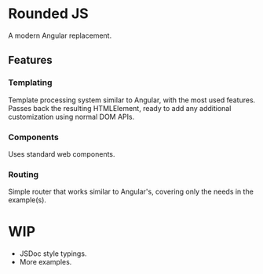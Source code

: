 # Rounded JS

A modern Angular replacement.

## Features

### Templating

Template processing system similar to Angular, with the most used features.
Passes back the resulting HTMLElement, ready to add any additional
customization using normal DOM APIs.

### Components

Uses standard web components.

### Routing

Simple router that works similar to Angular's, covering only the needs in
the example(s).

# WIP

* JSDoc style typings.
* More examples.

